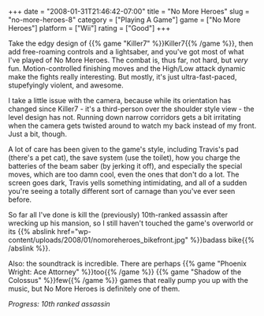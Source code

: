 +++
date = "2008-01-31T21:46:42-07:00"
title = "No More Heroes"
slug = "no-more-heroes-8"
category = ["Playing A Game"]
game = ["No More Heroes"]
platform = ["Wii"]
rating = ["Good"]
+++

Take the edgy design of {{% game "Killer7" %}}Killer7{{% /game %}}, then add free-roaming controls and a lightsaber, and you've got most of what I've played of No More Heroes.  The combat is, thus far, not hard, but <i>very</i> fun.  Motion-controlled finishing moves and the High/Low attack dynamic make the fights really interesting.  But mostly, it's just ultra-fast-paced, stupefyingly violent, and awesome.

I take a little issue with the camera, because while its orientation has changed since Killer7 - it's a third-person over the shoulder style view - the level design has not.  Running down narrow corridors gets a bit irritating when the camera gets twisted around to watch my back instead of my front.  Just a bit, though.

A lot of care has been given to the game's style, including Travis's pad (there's a pet cat), the save system (use the toilet), how you charge the batteries of the beam saber (by jerking it off), and especially the special moves, which are too damn cool, even the ones that don't do a lot.  The screen goes dark, Travis yells something intimidating, and all of a sudden you're seeing a totally different sort of carnage than you've ever seen before.

So far all I've done is kill the (previously) 10th-ranked assassin after wrecking up his mansion, so I still haven't touched the game's overworld or its {{% abslink href="wp-content/uploads/2008/01/nomoreheroes_bikefront.jpg" %}}badass bike{{% /abslink %}}.

Also: the soundtrack is incredible.  There are perhaps {{% game "Phoenix Wright: Ace Attorney" %}}too{{% /game %}} {{% game "Shadow of the Colossus" %}}few{{% /game %}} games that really pump you up with the music, but No More Heroes is definitely one of them.

<i>Progress: 10th ranked assassin</i>
